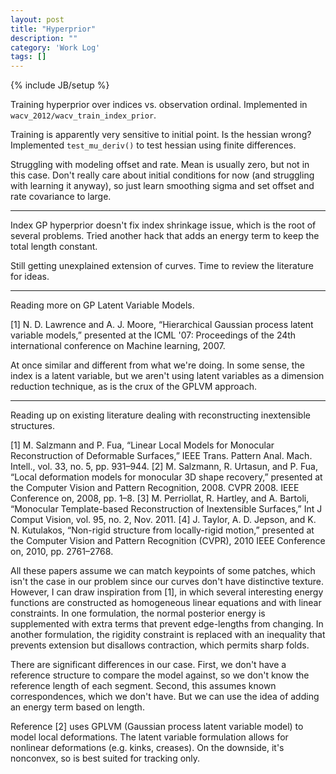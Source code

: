 ```yaml
---
layout: post
title: "Hyperprior"
description: ""
category: 'Work Log'
tags: []
---
```

{% include JB/setup %}

Training hyperprior over indices vs. observation ordinal.  Implemented in `wacv_2012/wacv_train_index_prior`.

Training is apparently very sensitive to initial point.  Is the hessian wrong?  Implemented `test_mu_deriv()`  to test hessian using finite differences.

Struggling with modeling offset and rate.  Mean is usually zero, but not in this case.  Don't really care about initial conditions for now (and struggling with learning it anyway), so just learn smoothing sigma and set offset and rate covariance to large.

---

Index GP hyperprior doesn't fix index shrinkage issue, which is the root of several problems.  Tried another hack that adds an energy term to keep the total length constant.  

Still getting unexplained extension of curves.  Time to review the literature for ideas.

---

Reading more on GP Latent Variable Models.

[1] N. D. Lawrence and A. J. Moore, “Hierarchical Gaussian process latent variable models,” presented at the ICML '07: Proceedings of the 24th international conference on Machine learning, 2007.

At once similar and different from what we're doing.  In some sense, the index is a latent variable, but we aren't using latent variables as a dimension reduction technique, as is the crux of the GPLVM approach.  


---

Reading up on existing literature dealing with reconstructing inextensible structures.

[1] M. Salzmann and P. Fua, “Linear Local Models for Monocular Reconstruction of Deformable Surfaces,” IEEE Trans. Pattern Anal. Mach. Intell., vol. 33, no. 5, pp. 931–944.
[2] M. Salzmann, R. Urtasun, and P. Fua, “Local deformation models for monocular 3D shape recovery,” presented at the Computer Vision and Pattern Recognition, 2008. CVPR 2008. IEEE Conference on, 2008, pp. 1–8.
[3] M. Perriollat, R. Hartley, and A. Bartoli, “Monocular Template-based Reconstruction of Inextensible Surfaces,” Int J Comput Vision, vol. 95, no. 2, Nov. 2011.
[4] J. Taylor, A. D. Jepson, and K. N. Kutulakos, “Non-rigid structure from locally-rigid motion,” presented at the Computer Vision and Pattern Recognition (CVPR), 2010 IEEE Conference on, 2010, pp. 2761–2768.

All these papers assume we can match keypoints of some patches, which isn't the case in our problem since our curves don't have distinctive texture.  However, I can draw inspiration from [1], in which several interesting energy functions are constructed as homogeneous linear equations and with linear constraints.  In one formulation, the normal posterior energy is supplemented with extra terms that prevent edge-lengths from changing.  In another formulation, the rigidity constraint is replaced with an inequality that prevents extension but disallows contraction, which permits sharp folds.

There are significant differences in our case.  First, we don't have a reference structure to compare the model against, so we don't know the reference length of each segment.  Second, this assumes known correspondences, which we don't have.  But we can use the idea of adding an energy term based on length.  

Reference [2] uses GPLVM (Gaussian process latent variable model) to model local deformations.  The latent variable formulation allows for nonlinear deformations (e.g. kinks, creases).  On the downside, it's nonconvex, so is best suited for tracking only.
